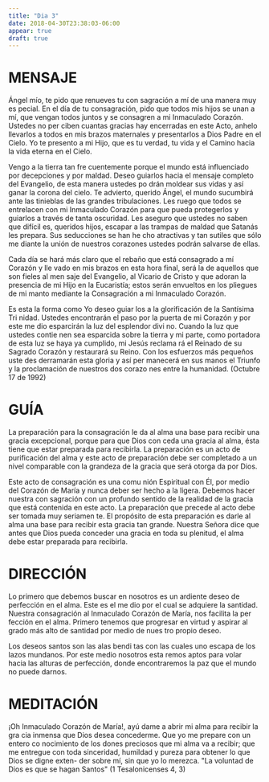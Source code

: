 ```yaml
---
title: "Dia 3"
date: 2018-04-30T23:38:03-06:00
appear: true
draft: true
---
```


# MENSAJE

Ángel mío, te pido que renueves tu con sagración a mí de una manera muy es pecial. En el día de tu consagración, pido que todos mis hijos se unan a mí, que vengan todos juntos y se consagren a mi Inmaculado Corazón. Ustedes no per ciben cuantas gracias hay encerradas en este Acto, anhelo llevarlos a todos en mis brazos maternales y presentarlos a Dios Padre en el Cielo. Yo te presento a mi Hijo, que es tu verdad, tu vida y el Camino hacia la vida eterna en el Cielo.

Vengo a la tierra tan fre cuentemente porque el mundo está influenciado por decepciones y por maldad. Deseo guiarlos hacia el mensaje completo del Evangelio, de esta manera ustedes po drán moldear sus vidas y así ganar la corona del cielo. Te advierto, querido Ángel, el mundo sucumbirá ante las tinieblas de las grandes tribulaciones. Les ruego que todos se entrelacen con mi Inmaculado Corazón para que pueda protegerlos y guiarlos a través de tanta oscuridad. Les aseguro que ustedes no saben que difícil es, queridos hijos, escapar a las trampas de maldad que Satanás les prepara. Sus seducciones se han he cho atractivas y tan sutiles que sólo me diante la unión de nuestros corazones ustedes podrán salvarse de ellas.

Cada día se hará más claro que el rebaño que está consagrado a mí Corazón y lle vado en mis brazos en esta hora final, será la de aquellos que son fieles al men saje del Evangelio, al Vicario de Cristo y que adoran la presencia de mi Hijo en la Eucaristía; estos serán envueltos en los pliegues de mi manto mediante la Consagración a mi Inmaculado Corazón.

Es esta la forma como Yo deseo guiar los a la glorificación de la Santísima Tri nidad. Ustedes encontrarán el paso por la puerta de mi Corazón y por este me dio esparcirán la luz del esplendor divi no. Cuando la luz que ustedes contie nen sea esparcida sobre la tierra y mi parte, como portadora de esta luz se haya ya cumplido, mi Jesús reclama rá el Reinado de su Sagrado Corazón y restaurará su Reino.
Con los esfuerzos más pequeños uste des derramarán esta gloria y así per manecerá en sus manos el Triunfo y la proclamación de nuestros dos corazo nes entre la humanidad. (Octubre 17 de 1992)

# GUÍA

La preparación para la consagración le da al alma una base para recibir una gracia excepcional, porque para que Dios con ceda una gracia al alma, ésta tiene que estar preparada para recibirla. La preparación es un acto de purificación del alma y este acto de preparación debe ser completado a un nivel comparable con la grandeza de la gracia que será otorga da por Dios.

Este acto de consagración es una comu nión Espiritual con Él, por medio del Corazón de María y nunca deber ser hecho a la ligera. Debemos hacer nuestra con sagración con un profundo sentido de la realidad de la gracia que está contenida en este acto. La preparación que precede al acto debe ser tomada muy seriamen te. El propósito de esta preparación es darle al alma una base para recibir esta gracia tan grande. Nuestra Señora dice que antes que Dios pueda conceder una gracia en toda su plenitud, el alma debe estar preparada para recibirla.

# DIRECCIÓN

Lo primero que debemos buscar en nosotros es un ardiente deseo de perfección en el alma. Este es el me dio por el cual se adquiere la santidad. Nuestra consagración al Inmaculado Corazón de María, nos facilita la per fección en el alma. Primero tenemos que progresar en virtud y aspirar al grado más alto de santidad por medio de nues tro propio deseo.

Los deseos santos son las alas bendi tas con las cuales uno escapa de los lazos mundanos. Por este medio nosotros esta remos aptos para volar hacia las alturas de perfección, donde encontraremos la paz que el mundo no puede darnos.

# MEDITACIÓN

¡Oh Inmaculado Corazón de María!, ayú dame a abrir mi alma para recibir la gra cia inmensa que Dios desea concederme. Que yo me prepare con un entero co nocimiento de los dones preciosos que mi alma va a recibir; que me entregue con toda sinceridad, humildad y pureza para obtener lo que Dios se digne exten- der sobre mí, sin que yo lo merezca. "La voluntad de Dios es que se hagan Santos" (1 Tesalonicenses 4, 3)
